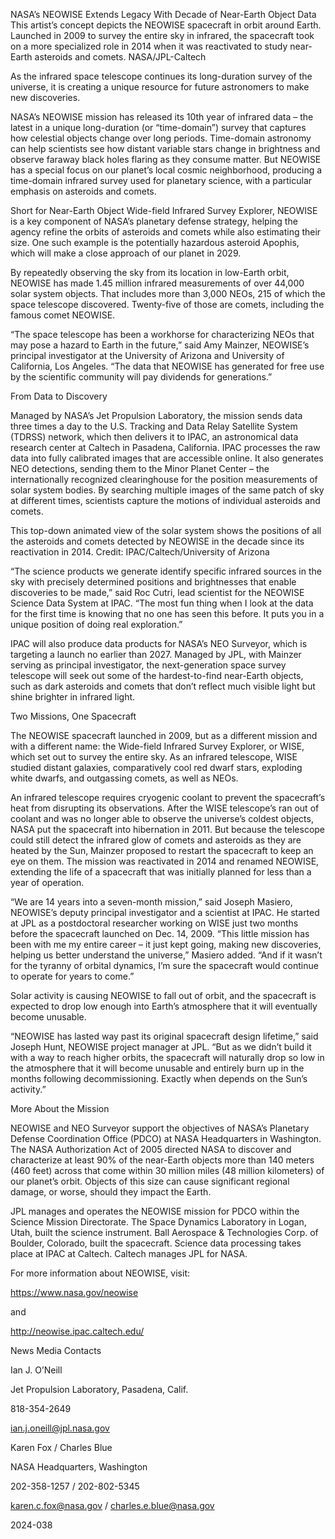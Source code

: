 NASA’s NEOWISE Extends Legacy With Decade of Near-Earth Object Data 
 This artist’s concept depicts the NEOWISE spacecraft in orbit around Earth. Launched in 2009 to survey the entire sky in infrared, the spacecraft took on a more specialized role in 2014 when it was reactivated to study near-Earth asteroids and comets. NASA/JPL-Caltech

As the infrared space telescope continues its long-duration survey of the universe, it is creating a unique resource for future astronomers to make new discoveries.

NASA’s NEOWISE mission has released its 10th year of infrared data – the latest in a unique long-duration (or “time-domain”) survey that captures how celestial objects change over long periods. Time-domain astronomy can help scientists see how distant variable stars change in brightness and observe faraway black holes flaring as they consume matter. But NEOWISE has a special focus on our planet’s local cosmic neighborhood, producing a time-domain infrared survey used for planetary science, with a particular emphasis on asteroids and comets.

Short for Near-Earth Object Wide-field Infrared Survey Explorer, NEOWISE is a key component of NASA’s planetary defense strategy, helping the agency refine the orbits of asteroids and comets while also estimating their size. One such example is the potentially hazardous asteroid Apophis, which will make a close approach of our planet in 2029.

By repeatedly observing the sky from its location in low-Earth orbit, NEOWISE has made 1.45 million infrared measurements of over 44,000 solar system objects. That includes more than 3,000 NEOs, 215 of which the space telescope discovered. Twenty-five of those are comets, including the famous comet NEOWISE.

“The space telescope has been a workhorse for characterizing NEOs that may pose a hazard to Earth in the future,” said Amy Mainzer, NEOWISE’s principal investigator at the University of Arizona and University of California, Los Angeles. “The data that NEOWISE has generated for free use by the scientific community will pay dividends for generations.”

From Data to Discovery

Managed by NASA’s Jet Propulsion Laboratory, the mission sends data three times a day to the U.S. Tracking and Data Relay Satellite System (TDRSS) network, which then delivers it to IPAC, an astronomical data research center at Caltech in Pasadena, California. IPAC processes the raw data into fully calibrated images that are accessible online. It also generates NEO detections, sending them to the Minor Planet Center – the internationally recognized clearinghouse for the position measurements of solar system bodies. By searching multiple images of the same patch of sky at different times, scientists capture the motions of individual asteroids and comets.

This top-down animated view of the solar system shows the positions of all the asteroids and comets detected by NEOWISE in the decade since its reactivation in 2014. Credit: IPAC/Caltech/University of Arizona

“The science products we generate identify specific infrared sources in the sky with precisely determined positions and brightnesses that enable discoveries to be made,” said Roc Cutri, lead scientist for the NEOWISE Science Data System at IPAC. “The most fun thing when I look at the data for the first time is knowing that no one has seen this before. It puts you in a unique position of doing real exploration.”

IPAC will also produce data products for NASA’s NEO Surveyor, which is targeting a launch no earlier than 2027. Managed by JPL, with Mainzer serving as principal investigator, the next-generation space survey telescope will seek out some of the hardest-to-find near-Earth objects, such as dark asteroids and comets that don’t reflect much visible light but shine brighter in infrared light.

Two Missions, One Spacecraft

The NEOWISE spacecraft launched in 2009, but as a different mission and with a different name: the Wide-field Infrared Survey Explorer, or WISE, which set out to survey the entire sky. As an infrared telescope, WISE studied distant galaxies, comparatively cool red dwarf stars, exploding white dwarfs, and outgassing comets, as well as NEOs.

An infrared telescope requires cryogenic coolant to prevent the spacecraft’s heat from disrupting its observations. After the WISE telescope’s ran out of coolant and was no longer able to observe the universe’s coldest objects, NASA put the spacecraft into hibernation in 2011. But because the telescope could still detect the infrared glow of comets and asteroids as they are heated by the Sun, Mainzer proposed to restart the spacecraft to keep an eye on them. The mission was reactivated in 2014 and renamed NEOWISE, extending the life of a spacecraft that was initially planned for less than a year of operation.

“We are 14 years into a seven-month mission,” said Joseph Masiero, NEOWISE’s deputy principal investigator and a scientist at IPAC. He started at JPL as a postdoctoral researcher working on WISE just two months before the spacecraft launched on Dec. 14, 2009. “This little mission has been with me my entire career – it just kept going, making new discoveries, helping us better understand the universe,” Masiero added. “And if it wasn’t for the tyranny of orbital dynamics, I’m sure the spacecraft would continue to operate for years to come.”

Solar activity is causing NEOWISE to fall out of orbit, and the spacecraft is expected to drop low enough into Earth’s atmosphere that it will eventually become unusable.

“NEOWISE has lasted way past its original spacecraft design lifetime,” said Joseph Hunt, NEOWISE project manager at JPL. “But as we didn’t build it with a way to reach higher orbits, the spacecraft will naturally drop so low in the atmosphere that it will become unusable and entirely burn up in the months following decommissioning. Exactly when depends on the Sun’s activity.”

More About the Mission

NEOWISE and NEO Surveyor support the objectives of NASA’s Planetary Defense Coordination Office (PDCO) at NASA Headquarters in Washington. The NASA Authorization Act of 2005 directed NASA to discover and characterize at least 90% of the near-Earth objects more than 140 meters (460 feet) across that come within 30 million miles (48 million kilometers) of our planet’s orbit. Objects of this size can cause significant regional damage, or worse, should they impact the Earth.

JPL manages and operates the NEOWISE mission for PDCO within the Science Mission Directorate. The Space Dynamics Laboratory in Logan, Utah, built the science instrument. Ball Aerospace & Technologies Corp. of Boulder, Colorado, built the spacecraft. Science data processing takes place at IPAC at Caltech. Caltech manages JPL for NASA.

For more information about NEOWISE, visit:

https://www.nasa.gov/neowise

and

http://neowise.ipac.caltech.edu/

News Media Contacts

Ian J. O’Neill

Jet Propulsion Laboratory, Pasadena, Calif.

818-354-2649

ian.j.oneill@jpl.nasa.gov

Karen Fox / Charles Blue

NASA Headquarters, Washington

202-358-1257 / 202-802-5345

karen.c.fox@nasa.gov / charles.e.blue@nasa.gov

2024-038